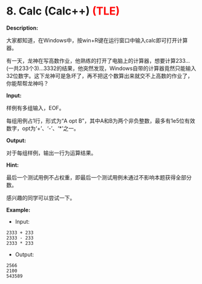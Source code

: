 # 8. Calc (Calc++) <font color=RED>(TLE)</font>

**Description:**

大家都知道，在Windows中，按win+R键在运行窗口中输入calc即可打开计算器。

有一天，龙神在写高数作业，他熟练的打开了电脑上的计算器，想要计算233…(一共233个3)…3332的结果，他突然发现，Windows自带的计算器竟然只能输入32位数字。这下龙神可是急坏了，再不把这个数算出来就交不上高数的作业了，你能帮帮龙神吗？

**Input:**

样例有多组输入，EOF。

每组用例占1行，形式为“A opt B”，其中A和B为两个非负整数，最多有1e5位有效数字，opt为‘+’、‘-’、‘*’之一。

**Output:**

对于每组样例，输出一行为运算结果。

**Hint:**

最后一个测试用例不占权重，即最后一个测试用例未通过不影响本题获得全部分数。

感兴趣的同学可以尝试一下。

**Example:**

- Input:

```
2333 + 233
2333 - 233
2333 * 233
```

- Output:

```
2566
2100
543589
```

